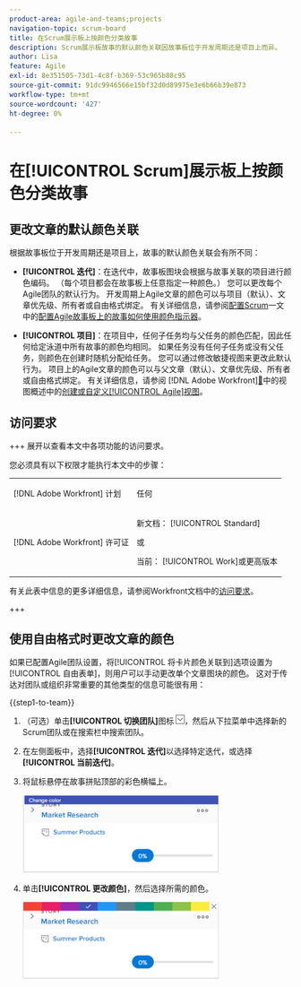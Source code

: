 ```yaml
---
product-area: agile-and-teams;projects
navigation-topic: scrum-board
title: 在Scrum展示板上按颜色分类故事
description: Scrum展示板故事的默认颜色关联因故事板位于开发周期还是项目上而异。
author: Lisa
feature: Agile
exl-id: 8e351505-73d1-4c8f-b369-53c965b88c95
source-git-commit: 91dc9946566e15bf32d0d89975e3e6b66b39e873
workflow-type: tm+mt
source-wordcount: '427'
ht-degree: 0%

---
```


# 在[!UICONTROL Scrum]展示板上按颜色分类故事

## 更改文章的默认颜色关联

根据故事板位于开发周期还是项目上，故事的默认颜色关联会有所不同：

* **[!UICONTROL 迭代]**：在迭代中，故事板图块会根据与故事关联的项目进行颜色编码。 （每个项目都会在故事板上任意指定一种颜色。） 您可以更改每个Agile团队的默认行为。 开发周期上Agile文章的颜色可以与项目（默认）、文章优先级、所有者或自由格式绑定。 有关详细信息，请参阅[配置Scrum](../../../agile/get-started-with-agile-in-workfront/configure-scrum.md)一文中的[配置Agile故事板上的故事如何使用颜色指示器](../../../agile/get-started-with-agile-in-workfront/configure-scrum.md#configur4)。

* **[!UICONTROL 项目]**：在项目中，任何子任务均与父任务的颜色匹配，因此任何给定泳道中所有故事的颜色均相同。 如果任务没有任何子任务或没有父任务，则颜色在创建时随机分配给任务。 您可以通过修改敏捷视图来更改此默认行为。 项目上的Agile文章的颜色可以与父文章（默认）、文章优先级、所有者或自由格式绑定。 有关详细信息，请参阅 [!DNL Adobe Workfront][&#128279;](../../../reports-and-dashboards/reports/reporting-elements/views-overview.md)中的视图概述中的[创建或自定义[!UICONTROL Agile]视图](../../../reports-and-dashboards/reports/reporting-elements/views-overview.md#customizing-an-agile-view)。

## 访问要求

+++ 展开以查看本文中各项功能的访问要求。

您必须具有以下权限才能执行本文中的步骤：

<table style="table-layout:auto"> 
 <tbody> 
  <tr> 
   <td role="rowheader">[!DNL Adobe Workfront] 计划</td> 
   <td> <p>任何</p> </td> 
  </tr> 
  <tr> 
   <td role="rowheader">[!DNL Adobe Workfront] 许可证</td> 
   <td> <p>新文档： [!UICONTROL Standard]</p> 
   或
   <p>当前： [!UICONTROL Work]或更高版本</p> </td> 
  </tr>
 </tbody> 
</table>

有关此表中信息的更多详细信息，请参阅Workfront文档中的[访问要求](/help/quicksilver/administration-and-setup/add-users/access-levels-and-object-permissions/access-level-requirements-in-documentation.md)。

+++

## 使用自由格式时更改文章的颜色

如果已配置Agile团队设置，将[!UICONTROL 将卡片颜色关联到]选项设置为[!UICONTROL 自由表单]，则用户可以手动更改单个文章图块的颜色。 这对于传达对团队或组织非常重要的其他类型的信息可能很有用：

{{step1-to-team}}

1. （可选）单击&#x200B;**[!UICONTROL 切换团队]**&#x200B;图标![切换团队图标](assets/switch-team-icon.png)，然后从下拉菜单中选择新的Scrum团队或在搜索栏中搜索团队。

1. 在左侧面板中，选择&#x200B;**[!UICONTROL 迭代]**&#x200B;以选择特定迭代，或选择&#x200B;**[!UICONTROL 当前迭代]**。
1. 将鼠标悬停在故事拼贴顶部的彩色横幅上。

   ![故事卡](assets/agile-story-color1-nwe-350x140.png)

1. 单击&#x200B;**[!UICONTROL 更改颜色]**，然后选择所需的颜色。

   ![选择颜色](assets/agile-story-color2-nwe-350x138.png)
